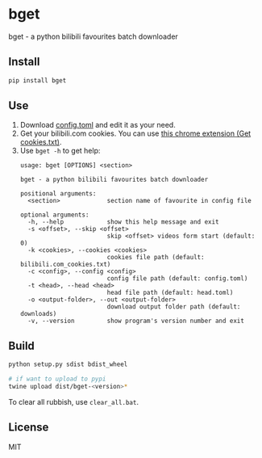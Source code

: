 # bget
bget - a python bilibili favourites batch downloader

## Install
```bash
pip install bget
```

## Use
 1. Download [config.toml](https://github.com/baobao1270/bget/blob/master/config-example.toml) and edit it as your need.
 2. Get your bilibili.com cookies. You can use [this chrome extension (Get cookies.txt)](https://chrome.google.com/webstore/detail/get-cookiestxt/bgaddhkoddajcdgocldbbfleckgcbcid).
 3. Use `bget -h` to get help:
    ```
    usage: bget [OPTIONS] <section>
    
    bget - a python bilibili favourites batch downloader
    
    positional arguments:
      <section>             section name of favourite in config file
    
    optional arguments:
      -h, --help            show this help message and exit
      -s <offset>, --skip <offset>
                            skip <offset> videos form start (default: 0)
      -k <cookies>, --cookies <cookies>
                            cookies file path (default: bilibili.com_cookies.txt)
      -c <config>, --config <config>
                            config file path (default: config.toml)
      -t <head>, --head <head>
                            head file path (default: head.toml)
      -o <output-folder>, --out <output-folder>
                            download output folder path (default: downloads)
      -v, --version         show program's version number and exit
    ```

## Build
```bash
python setup.py sdist bdist_wheel

# if want to upload to pypi
twine upload dist/bget-<version>*
```

To clear all rubbish, use `clear_all.bat`.

## License
MIT
